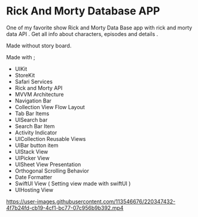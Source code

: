 # Rick And Morty Database APP
One of my favorite show Rick and Morty Data Base  app  with rick and morty data API .
Get all info about characters, episodes and details .

Made without story board.

Made with ;
* UIKit
* StoreKit
* Safari Services
* Rick and Morty API
* MVVM Architecture
* Navigation Bar 
* Collection View Flow Layout
* Tab Bar Items
* UISearch bar
* Search Bar Item
* Activity Indicator 
* UICollection Reusable Views
* UIBar button item
* UIStack View
* UIPicker View
* UISheet View Presentation
* Orthogonal Scrolling Behavior
* Date Formatter
* SwiftUI View ( Setting view made with swiftUI )
* UIHosting View


https://user-images.githubusercontent.com/113546676/220347432-4f7b24fd-cb19-4cf1-bc77-07c956b9b392.mp4




